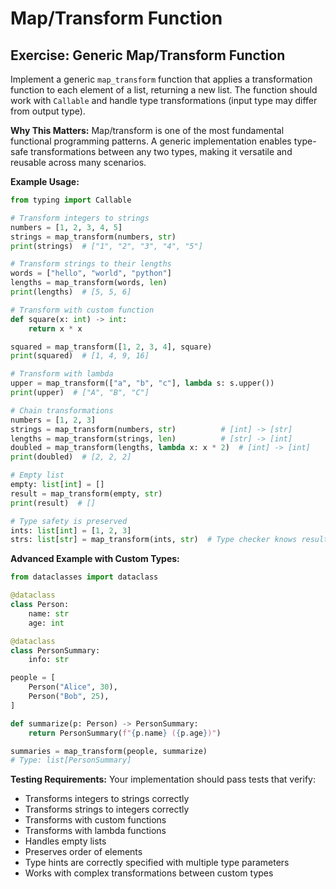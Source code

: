 # Map/Transform Function

## Exercise: Generic Map/Transform Function

Implement a generic `map_transform` function that applies a transformation function to each element of a list, returning a new list. The function should work with `Callable` and handle type transformations (input type may differ from output type).

**Why This Matters:**
Map/transform is one of the most fundamental functional programming patterns. A generic implementation enables type-safe transformations between any two types, making it versatile and reusable across many scenarios.

**Example Usage:**
```python
from typing import Callable

# Transform integers to strings
numbers = [1, 2, 3, 4, 5]
strings = map_transform(numbers, str)
print(strings)  # ["1", "2", "3", "4", "5"]

# Transform strings to their lengths
words = ["hello", "world", "python"]
lengths = map_transform(words, len)
print(lengths)  # [5, 5, 6]

# Transform with custom function
def square(x: int) -> int:
    return x * x

squared = map_transform([1, 2, 3, 4], square)
print(squared)  # [1, 4, 9, 16]

# Transform with lambda
upper = map_transform(["a", "b", "c"], lambda s: s.upper())
print(upper)  # ["A", "B", "C"]

# Chain transformations
numbers = [1, 2, 3]
strings = map_transform(numbers, str)          # [int] -> [str]
lengths = map_transform(strings, len)          # [str] -> [int]
doubled = map_transform(lengths, lambda x: x * 2)  # [int] -> [int]
print(doubled)  # [2, 2, 2]

# Empty list
empty: list[int] = []
result = map_transform(empty, str)
print(result)  # []

# Type safety is preserved
ints: list[int] = [1, 2, 3]
strs: list[str] = map_transform(ints, str)  # Type checker knows result is list[str]
```

**Advanced Example with Custom Types:**
```python
from dataclasses import dataclass

@dataclass
class Person:
    name: str
    age: int

@dataclass
class PersonSummary:
    info: str

people = [
    Person("Alice", 30),
    Person("Bob", 25),
]

def summarize(p: Person) -> PersonSummary:
    return PersonSummary(f"{p.name} ({p.age})")

summaries = map_transform(people, summarize)
# Type: list[PersonSummary]
```

**Testing Requirements:**
Your implementation should pass tests that verify:
- Transforms integers to strings correctly
- Transforms strings to integers correctly
- Transforms with custom functions
- Transforms with lambda functions
- Handles empty lists
- Preserves order of elements
- Type hints are correctly specified with multiple type parameters
- Works with complex transformations between custom types

